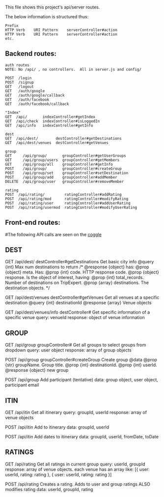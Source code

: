 This file shows this project's api/server routes.

The below information is structured thus:

```
Prefix
HTTP Verb    URI Pattern    serverController#action
HTTP Verb    URI Pattern    serverController#action
etc.
```

## Backend routes:

```
auth routes
NOTE: No /api/ , no controllers.  All in server.js and config/

POST  /login
POST  /signup
GET   /logout
GET   /auth/google
GET   /auth/google/callback
GET   /auth/facebook
GET   /auth/facebook/callback

"Index"
GET  /api/       indexController#getIndex
GET  /api/check  indexController#isLoggedIn
GET  /api/info   indexController#getInfo

dest
GET  /api/dest/        destController#getDestinations
GET  /api/dest/venues  destController#getVenues

group
GET     /api/group/       groupController#getUserGroups
GET     /api/group/users  groupController#getMembers
GET     /api/group/all    groupController#getInfo
POST    /api/group/       groupController#createGroup
POST    /api/group/set    groupController#setDestination
POST    /api/group/add    groupController#addMember
DELETE  /api/group/user   groupController#removeMember

rating
POST  /api/rating/         ratingController#addRating
POST  /api/rating/mod      ratingController#modifyRating
POST  /api/rating/user     ratingController#addUserRating
POST  /api/rating/usermod  ratingController#modifyUserRating
```

## Front-end routes:

#The following API calls are seen on the [coggle](https://coggle.it/diagram/VnER1WcWk3oeczUt)

## DEST
GET  /api/dest/        destController#getDestinations
  Get basic city info
  @query {int} Max num destinations to return
  /* @response {object} has:
      @prop {object} meta. Has:
        @prop {int} code.  HTTP response code.
      @prop {object} response. Is the object of interest, having:
        @prop {int} total_records. Number of destinations on TripExpert.
        @prop {array} destinations. The destination objects.
  */

GET  /api/dest/venues  destController#getVenues
  Get all venues at a specific destination
  @query {int} destinationId
  @response {array} Venue objects

GET  /api/dest/venues/info  destController#
  Get specific information of a specific venue
  query: venueId
  response: object of venue information


## GROUP
GET  /api/group  groupController#
  Get all groups to select groups from dropdown
  query: user object
  response: array of group objects

POST  /api/group  groupController#createGroup
  Create group
  @data
    @prop {str} groupName.  Group title.
    @prop {int} destinationId.
    @prop {int} userId.
  @response {object} new group

POST  /api/group
  Add participant (tentative)
  data: group object, user object, participant email


## ITIN
GET  /api/itin
  Get all itinerary
  query: groupId, userId
  response: array of venue objects

POST  /api/itin
  Add to itinerary
  data: groupId, userId

POST  /api/itin
  Add dates to itinerary
  data: groupId, userId, fromDate, toDate


## RATINGS
GET  /api/rating
  Get all ratings in current group
  query: userId, groupId
  response: array of venue objects.
    each venue has an array like:
      [{ user: userId, rating: rating }, { user: userId, rating: rating }]

POST  /api/rating
  Creates a rating. Adds to user and group ratings
  ALSO modifies rating
  data: userId, groupId, rating
